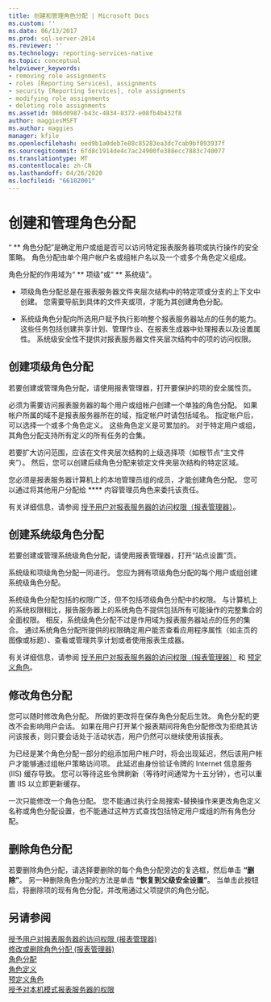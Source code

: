 ```yaml
---
title: 创建和管理角色分配 | Microsoft Docs
ms.custom: ''
ms.date: 06/13/2017
ms.prod: sql-server-2014
ms.reviewer: ''
ms.technology: reporting-services-native
ms.topic: conceptual
helpviewer_keywords:
- removing role assignments
- roles [Reporting Services], assignments
- security [Reporting Services], role assignments
- modifying role assignments
- deleting role assignments
ms.assetid: 086d0987-b43c-4834-8372-e08fb4b432f8
author: maggiesMSFT
ms.author: maggies
manager: kfile
ms.openlocfilehash: eed9b1a0deb7e88c85283ea3dc7cab9bf893937f
ms.sourcegitcommit: 6fd8c1914de4c7ac24900fe388ecc7883c740077
ms.translationtype: MT
ms.contentlocale: zh-CN
ms.lasthandoff: 04/26/2020
ms.locfileid: "66102001"
---
```

# <a name="create-and-manage-role-assignments"></a>创建和管理角色分配
  “ ** 角色分配”是确定用户或组是否可以访问特定报表服务器项或执行操作的安全策略。 角色分配由单个用户帐户名或组帐户名以及一个或多个角色定义组成。  
  
 角色分配的作用域为“ ** 项级”或“ ** 系统级”。  
  
-   项级角色分配总是在报表服务器文件夹层次结构中的特定项或分支的上下文中创建。 您需要导航到具体的文件夹或项，才能为其创建角色分配。  
  
-   系统级角色分配向所选用户赋予执行影响整个报表服务器站点的任务的能力。 这些任务包括创建共享计划、管理作业、在报表生成器中处理报表以及设置属性。 系统级安全性不提供对报表服务器文件夹层次结构中的项的访问权限。  
  
## <a name="creating-an-item-level-role-assignment"></a>创建项级角色分配  
 若要创建或管理角色分配，请使用报表管理器，打开要保护的项的安全属性页。  
  
 必须为需要访问报表服务器的每个用户或组帐户创建一个单独的角色分配。 如果帐户所属的域不是报表服务器所在的域，指定帐户时请包括域名。 指定帐户后，可以选择一个或多个角色定义。 这些角色定义是可累加的。 对于特定用户或组，其角色分配支持所有定义的所有任务的合集。  
  
 若要扩大访问范围，应该在文件夹层次结构的上级选择项（如根节点“主文件夹”）。 然后，您可以创建后续角色分配来锁定文件夹层次结构的特定区域。  
  
 您必须是报表服务器计算机上的本地管理员组的成员，才能创建角色分配。 您可以通过将其他用户分配给 **** 内容管理员角色来委托该责任。  
  
 有关详细信息，请参阅 [授予用户对报表服务器的访问权限（报表管理器）](grant-user-access-to-a-report-server.md)。  
  
## <a name="creating-a-system-level-role-assignment"></a>创建系统级角色分配  
 若要创建或管理系统级角色分配，请使用报表管理器，打开“站点设置”页。  
  
 系统级和项级角色分配一同进行。 您应为拥有项级角色分配的每个用户或组创建系统级角色分配。  
  
 系统级角色分配包括的权限广泛，但不包括项级角色分配中的权限。 与计算机上的系统权限相比，报告服务器上的系统角色不提供包括所有可能操作的完整集合的全面权限。 相反，系统级角色分配不过是作用域为报表服务器站点的任务的集合。 通过系统角色分配所提供的权限确定用户能否查看应用程序属性（如主页的图像或标题）、查看或管理共享计划或者使用报表生成器。  
  
 有关详细信息，请参阅 [授予用户对报表服务器的访问权限（报表管理器）](grant-user-access-to-a-report-server.md) 和 [预定义角色](role-definitions-predefined-roles.md)。  
  
## <a name="modifying-a-role-assignment"></a>修改角色分配  
 您可以随时修改角色分配。 所做的更改将在保存角色分配后生效。 角色分配的更改不会影响用户会话。 如果在用户打开某个报表期间将角色分配修改为拒绝其访问该报表，则只要会话处于活动状态，用户仍然可以继续使用该报表。  
  
 为已经是某个角色分配一部分的组添加用户帐户时，将会出现延迟，然后该用户帐户才能够通过组帐户策略访问项。 此延迟由身份验证令牌的 Internet 信息服务 (IIS) 缓存导致。 您可以等待这些令牌刷新（等待时间通常为十五分钟），也可以重置 IIS 以立即更新缓存。  
  
 一次只能修改一个角色分配。 您不能通过执行全局搜索-替换操作来更改角色定义名称或角色分配设置，也不能通过这种方式查找包括特定用户或组的所有角色分配。  
  
## <a name="deleting-a-role-assignment"></a>删除角色分配  
 若要删除角色分配，请选择要删除的每个角色分配旁边的复选框，然后单击 **“删除”**。 另一种删除角色分配的方法是单击 **“恢复到父级安全设置”**。 当单击此按钮后，将删除项的现有角色分配，并改用通过父项提供的角色分配。  
  
## <a name="see-also"></a>另请参阅  
 [授予用户对报表服务器的访问权限 &#40;报表管理器&#41;](grant-user-access-to-a-report-server.md)   
 [修改或删除角色分配 &#40;报表管理器&#41;](role-assignments-modify-or-delete.md)   
 [角色分配](role-assignments.md)   
 [角色定义](role-definitions.md)   
 [预定义角色](role-definitions-predefined-roles.md)   
 [授予对本机模式报表服务器的权限](granting-permissions-on-a-native-mode-report-server.md)  
  
  
